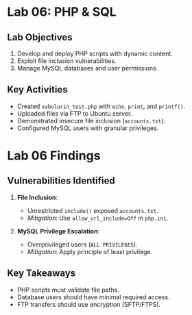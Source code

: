 # Lab 06: PHP & SQL

## Lab Objectives
1. Develop and deploy PHP scripts with dynamic content.
2. Exploit file inclusion vulnerabilities.
3. Manage MySQL databases and user permissions.

## Key Activities
- Created `oabolurin_test.php` with `echo`, `print`, and `printf()`.
- Uploaded files via FTP to Ubuntu server.
- Demonstrated insecure file inclusion (`accounts.txt`).
- Configured MySQL users with granular privileges.


# Lab 06 Findings

## Vulnerabilities Identified
1. **File Inclusion**:  
   - Unrestricted `include()` exposed `accounts.txt`.  
   - *Mitigation*: Use `allow_url_include=Off` in `php.ini`.

2. **MySQL Privilege Escalation**:  
   - Overprivileged users (`ALL PRIVILEGES`).  
   - *Mitigation*: Apply principle of least privilege.

## Key Takeaways
- PHP scripts must validate file paths.
- Database users should have minimal required access.
- FTP transfers should use encryption (SFTP/FTPS).
